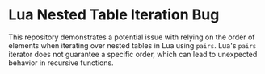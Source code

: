 # Lua Nested Table Iteration Bug

This repository demonstrates a potential issue with relying on the order of elements when iterating over nested tables in Lua using `pairs`.  Lua's `pairs` iterator does not guarantee a specific order, which can lead to unexpected behavior in recursive functions.